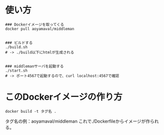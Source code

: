 # 使い方

```
### Dockerイメージを取ってくる
docker pull aoyamaval/middleman


### ビルドする
./build.sh
# -> ./build以下にhtmlが生成される


### middlemanサーバを起動する
./start.sh
# -> ポート4567で起動するので、curl localhost:4567で確認
```


# このDockerイメージの作り方

```
docker build -t タグ名 .
```

タグ名の例：aoyamaval/middleman 
これで./Dockerfileからイメージが作られる。 

